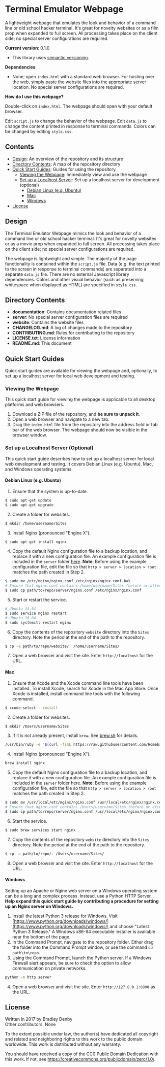 # Terminal Emulator Webpage

A lightweight webpage that emulates the look and behavior of a command line or
old school hacker terminal. It's great for novelty websites or as a film prop
when expanded to full screen. All processing takes place on the client side; no
special server configurations are required.

**Current version**: 0.1.0

* This library uses [semantic versioning](http://semver.org).

**Dependencies**

* None; open `index.html` with a standard web browser. For hosting over the web,
  simply paste the website files into the appropriate server location. No
  special server configurations are required.

**How do I use this webpage?**

Double-click on `index.html`. The webpage should open with your default browser.

Edit `script.js` to change the behavior of the webpage. Edit `data.js` to change
the content printed in response to terminal commands. Colors can be changed by
editing `style.css`.

## Contents

* [Design](#design): An overview of the repository and its structure
* [Directory Contents](#directory-contents): A map of the repository directory
* [Quick Start Guides](#quick-start-guides): Guides for using the repository
    * [Viewing the Webpage](#viewing-the-webpage): Immediately view and use the
      webpage
    * [Set up a Localhost Server](#set-up-a-localhost-server): Set up a
      localhost server for development (optional)
        * [Debian Linux (e.g. Ubuntu)](#debian-linux-eg-ubuntu)
        * [Mac](#mac)
        * [Windows](#windows)
* [License](#license)

## <a name="design"></a> Design

The Terminal Emulator Webpage mimics the look and behavior of a command line or
old school hacker terminal. It's great for novelty websites or as a movie prop
when expanded to full screen. All processing takes place on the client side; no
special server configurations are required.

The webpage is lightweight and simple. The majority of the page functionality is
contained within the `script.js` file. Data (e.g. the text printed to the screen
in response to terminal commands) are separated into a separate `data.js` file.
There are no external Javascript library dependencies. Colors and other visual
behavior (such as preserving whitespace when displayed as HTML) are specified in
`style.css`.

## <a name="directory-contents"></a> Directory Contents

* **documentation**: Contains documentation related files
* **server**: No special server configuration files are required
* **website**: Contains the website files
* **CHANGELOG.md**: A log of changes made to the repository
* **CONTRIBUTING.md**: Rules for contributing to the repository
* **LICENSE.txt**: License information
* **README.md**: This document

## <a name="quick-start-guides"></a> Quick Start Guides

Quick start guides are available for viewing the webpage and, optionally, to set
up a localhost server for local web development and testing.

### <a name="viewing-the-webpage"></a> Viewing the Webpage

This quick start guide for viewing the webpage is applicable to all desktop
platforms and web browsers.

1. Download a ZIP file of the repository, and **be sure to unpack it**.
2. Open a web browser and navigate to a new tab.
3. Drag the `index.html` file from the repository into the address field or tab
   bar of the web browser. The webpage should now be visible in the browser
   window.

### <a name="set-up-a-localhost-server"></a> Set up a Localhost Server (Optional)

This quick start guide describes how to set up a localhost server for local web
development and testing. It covers Debian Linux (e.g. Ubuntu), Mac, and Windows
operating systems.

#### <a name="debian-linux-eg-ubuntu"></a> Debian Linux (e.g. Ubuntu)

1. Ensure that the system is up-to-date.  
```bash
$ sudo apt-get update
$ sudo apt-get upgrade
```

2. Create a folder for websites.  
```bash
$ mkdir /home/username/Sites
```

3. Install Nginx (pronounced "Engine X").  
```bash
$ sudo apt-get install nginx
```

4. Copy the default Nginx configuration file to a backup location, and replace
   it with a new configuration file. An example configuration file is included
   in the `server` folder [here](server/nginx.conf). **Note**: Before using the
   example configuration file, edit the file so that
   `http > server > location > root` matches the path created in Step 2.  
```bash
$ sudo mv /etc/nginx/nginx.conf /etc/nginx/nginx.conf.bak
# Ensure that nginx.conf contains /home/username/Sites (before or after copying)
$ sudo cp path/to/repo/server/nginx.conf /etc/nginx/nginx.conf
```

5. Start or restart the service.  
```bash
# Ubuntu 14.04
$ sudo service nginx restart
# Ubuntu 16.04
$ sudo systemctl restart nginx
```

6. Copy the contents of the repository `website` directory into the `Sites`
   directory. Note the period at the end of the path to the repository.  
```bash
$ cp -a path/to/repo/website/. /home/username/Sites/
```

7. Open a web browser and visit the site. Enter `http://localhost` for the URL.

#### <a name="mac"></a> Mac

1. Ensure that Xcode and the Xcode command line tools have been installed. To
   install Xcode, search for Xcode in the Mac App Store. Once Xcode is
   installed, install command line tools with the following command.  
```bash
$ xcode-select --install
```

2. Create a folder for websites.  
```bash
$ mkdir /Users/username/Sites
```

3. If it is not already present, install `brew`. See [brew.sh](http://brew.sh)
   for details.  
```bash
/usr/bin/ruby -e "$(curl -fsSL https://raw.githubusercontent.com/Homebrew/install/master/install)"
```

4. Install Nginx (pronounced "Engine X").  
```bash
brew install nginx
```

5. Copy the default Nginx configuration file to a backup location, and replace
   it with a new configuration file. An example configuration file is included
   in the `server` folder [here](server/nginx.conf). **Note**: Before using the
   example configuration file, edit the file so that
   `http > server > location > root` matches the path created in Step 2.  
```bash
$ sudo mv /usr/local/etc/nginx/nginx.conf /usr/local/etc/nginx/nginx.conf.bak
# Ensure that nginx.conf contains /Users/username/Sites (before or after copying)
$ sudo cp path/to/repo/server/nginx.conf /usr/local/etc/nginx/nginx.conf
```

6. Start the service.  
```bash
$ sudo brew services start nginx
```

7. Copy the contents of the repository `website` directory into the `Sites`
   directory. Note the period at the end of the path to the repository.  
```bash
$ cp -a path/to/repo/. /Users/username/Sites/
```

8. Open a web browser and visit the site. Enter `http://localhost` for the URL.

#### <a name="windows"></a> Windows

Setting up an Apache or Nginx web server on a Windows operating system can be a
long and complex process. Instead, use a Python HTTP Server. **Help expand this
quick start guide by contributing a procedure for setting up an Nginx server on
Windows.**

1. Install the latest Python 3 release for Windows. Visit
   [https://www.python.org/downloads/windows/](https://www.python.org/downloads/windows/)
   and choose "Latest Python 3 Release." A Windows x86-64 executable installer
   is available near the bottom of the page.
2. In the Command Prompt, navigate to the repository folder. Either drag the
   folder into the Command Prompt window, or use the command `cd path\to\repo`.
3. Using the Command Prompt, launch the Python server. If a Windows Firewall
   alert appears, be sure to check the option to allow communication on private
   networks.  
```bash
python -m http.server
```

4. Open a web browser and visit the site. Enter `http://127.0.0.1:8000` as the
   URL.

## <a name="license"></a> License

Written in 2017 by Bradley Denby  
Other contributors: None

To the extent possible under law, the author(s) have dedicated all copyright and
related and neighboring rights to this work to the public domain worldwide. This
work is distributed without any warranty.

You should have received a copy of the CC0 Public Domain Dedication with this
work. If not, see <https://creativecommons.org/publicdomain/zero/1.0/>.
